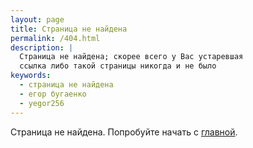```yaml
---
layout: page
title: Страница не найдена
permalink: /404.html
description: |
  Страница не найдена; скорее всего у Вас устаревшая
  ссылка либо такой страницы никогда и не было
keywords:
  - страница не найдена
  - егор бугаенко
  - yegor256
---
```


Страница не найдена. Попробуйте начать с [главной](/).
